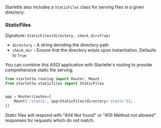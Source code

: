 
Starlette also includes a `StaticFiles` class for serving files in  a given directory:

### StaticFiles

Signature: `StaticFiles(directory, check_dir=True)`

* `directory` - A string denoting the directory path
* `check_dir` - Ensure that the directory exists upon instantiation. Defaults to `True`

You can combine this ASGI application with Starlette's routing to provide
comprehensive static file serving.

```python
from starlette.routing import Router, Mount
from starlette.staticfiles import StaticFiles


app = Router(routes=[
    Mount('/static', app=StaticFiles(directory='static')),
])
```

Static files will respond with "404 Not found" or "405 Method not allowed"
responses for requests which do not match.
